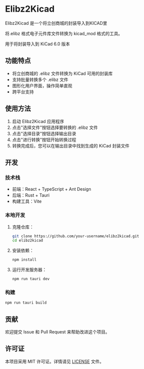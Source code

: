 # Elibz2Kicad

Elibz2Kicad 是一个将立创商城的封装导入到KICAD里

将.elibz 格式电子元件库文件转换为 kicad_mod 格式的工具。

用于将封装导入到 KiCad 6.0 版本

## 功能特点

- 将立创商城的 .elibz 文件转换为 KiCad 可用的封装库
- 支持批量转换多个 .elibz 文件
- 图形化用户界面，操作简单直观
- 跨平台支持


## 使用方法

1. 启动 Elibz2Kicad 应用程序
2. 点击"选择文件"按钮选择要转换的 .elibz 文件
3. 点击"选择目录"按钮选择输出目录
4. 点击"进行转换"按钮开始转换过程
5. 转换完成后，您可以在输出目录中找到生成的 KiCad 封装文件

## 开发

### 技术栈

- 前端：React + TypeScript + Ant Design
- 后端：Rust + Tauri
- 构建工具：Vite

### 本地开发

1. 克隆仓库：
   ```bash
   git clone https://github.com/your-username/elibz2kicad.git
   cd elibz2kicad
   ```

2. 安装依赖：
   ```bash
   npm install
   ```

3. 运行开发服务器：
   ```bash
   npm run tauri dev
   ```

### 构建

```bash
npm run tauri build
```

## 贡献

欢迎提交 Issue 和 Pull Request 来帮助改进这个项目。

## 许可证

本项目采用 MIT 许可证。详情请见 [LICENSE](LICENSE) 文件。
